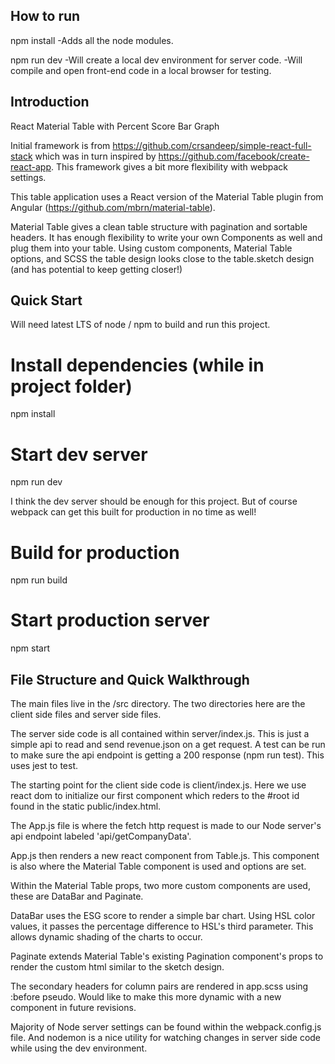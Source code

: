 ## How to run
npm install
-Adds all the node modules.

npm run dev
-Will create a local dev environment for server code. 
-Will compile and open front-end code in a local browser for testing.

## Introduction

React Material Table with Percent Score Bar Graph

Initial framework is from https://github.com/crsandeep/simple-react-full-stack which was in turn inspired by https://github.com/facebook/create-react-app. This framework gives a bit more flexibility with webpack settings.

This table application uses a React version of the Material Table plugin from Angular (https://github.com/mbrn/material-table).

Material Table gives a clean table structure with pagination and sortable headers. It has enough flexibility to write your own Components as well and plug them into your table. Using custom components, Material Table options, and SCSS the table design looks close to the table.sketch design (and has potential to keep getting closer!)

## Quick Start

Will need latest LTS of node / npm to build and run this project.

# Install dependencies (while in project folder)
npm install

# Start dev server
npm run dev

I think the dev server should be enough for this project. But of course webpack can get this built for production in no time as well!

# Build for production
npm run build

# Start production server
npm start

## File Structure and Quick Walkthrough

The main files live in the /src directory. The two directories here are the client side files and server side files.

The server side code is all contained within server/index.js. This is just a simple api to read and send revenue.json on a get request. A test can be run to make sure the api endpoint is getting a 200 response (npm run test). This uses jest to test.

The starting point for the client side code is client/index.js. Here we use react dom to initialize our first component which reders to the #root id found in the static public/index.html.

The App.js file is where the fetch http request is made to our Node server's api endpoint labeled 'api/getCompanyData'.

App.js then renders a new react component from Table.js. This component is also where the Material Table component is used and options are set.

Within the Material Table props, two more custom components are used, these are DataBar and Paginate.

DataBar uses the ESG score to render a simple bar chart. Using HSL color values, it passes the percentage difference to HSL's third parameter. This allows dynamic shading of the charts to occur.

Paginate extends Material Table's existing Pagination component's props to render the custom html similar to the sketch design. 

The secondary headers for column pairs are rendered in app.scss using :before pseudo. Would like to make this more dynamic with a new component in future revisions. 

Majority of Node server settings can be found within the webpack.config.js file. And nodemon is a nice utility for watching changes in server side code while using the dev environment.
